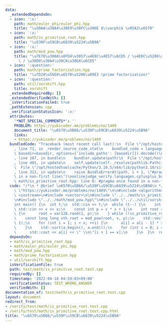 ```yaml
---
data:
  _extendedDependsOn:
  - icon: ':x:'
    path: math/euler_phi/euler_phi.hpp
    title: "\u30AA\u30A4\u30E9\u30FC\u306E $\\varphi$ \u95A2\u6570"
  - icon: ':x:'
    path: math/is_primitive_root.hpp
    title: "\u539F\u59CB\u6839\u5224\u5B9A"
  - icon: ':x:'
    path: math/mod_pow.hpp
    title: "\u7E70\u308A\u8FD4\u3057\u4E8C\u4E57\u6CD5 / \u4E8C\u5206\u7D2F\u4E57\u6CD5\
      \ / \u30D0\u30A4\u30CA\u30EA\u6CD5"
  - icon: ':question:'
    path: math/prime_factorization.hpp
    title: "\u7D20\u56E0\u6570\u5206\u89E3 (prime factorization)"
  - icon: ':question:'
    path: util/xorshift.hpp
    title: xorshift
  _extendedRequiredBy: []
  _extendedVerifiedWith: []
  _isVerificationFailed: true
  _pathExtension: cpp
  _verificationStatusIcon: ':x:'
  attributes:
    '*NOT_SPECIAL_COMMENTS*': ''
    PROBLEM: https://yukicoder.me/problems/no/1409
    document_title: "\u6570\u5B66/\u539F\u59CB\u6839\u5224\u5B9A"
    links:
    - https://yukicoder.me/problems/no/1409
  bundledCode: "Traceback (most recent call last):\n  File \"/opt/hostedtoolcache/Python/3.10.5/x64/lib/python3.10/site-packages/onlinejudge_verify/documentation/build.py\"\
    , line 71, in _render_source_code_stat\n    bundled_code = language.bundle(stat.path,\
    \ basedir=basedir, options={'include_paths': [basedir]}).decode()\n  File \"/opt/hostedtoolcache/Python/3.10.5/x64/lib/python3.10/site-packages/onlinejudge_verify/languages/cplusplus.py\"\
    , line 187, in bundle\n    bundler.update(path)\n  File \"/opt/hostedtoolcache/Python/3.10.5/x64/lib/python3.10/site-packages/onlinejudge_verify/languages/cplusplus_bundle.py\"\
    , line 401, in update\n    self.update(self._resolve(pathlib.Path(included), included_from=path))\n\
    \  File \"/opt/hostedtoolcache/Python/3.10.5/x64/lib/python3.10/site-packages/onlinejudge_verify/languages/cplusplus_bundle.py\"\
    , line 312, in update\n    raise BundleErrorAt(path, i + 1, \"#pragma once found\
    \ in a non-first line\")\nonlinejudge_verify.languages.cplusplus_bundle.BundleErrorAt:\
    \ math/is_primitive_root.hpp: line 6: #pragma once found in a non-first line\n"
  code: "/*\n * @brief \u6570\u5B66/\u539F\u59CB\u6839\u5224\u5B9A\n */\n#define PROBLEM\
    \ \"https://yukicoder.me/problems/no/1409\"\n\n#include <algorithm>\n#include\
    \ <iostream>\n#include <vector>\n\n#include \"../../math/is_primitive_root.hpp\"\
    \n#include \"../../math/mod_pow.hpp\"\n#include \"../../util/xorshift.hpp\"\n\n\
    int main() {\n  int t;\n  std::cin >> t;\n  while (t--) {\n    int v, x;\n   \
    \ std::cin >> v >> x;\n    const int p = v * x + 1;\n    int root = 0;\n    do\
    \ {\n      root = xor128.rand(1, p);\n    } while (!is_primitive_root(root, p));\n\
    \    const long long xth_root = mod_pow(root, v, p);\n    std::vector<int> a(x,\
    \ 1);\n    for (int i = 1; i < x; ++i) {\n      a[i] = a[i - 1] * xth_root % p;\n\
    \    }\n    std::sort(a.begin(), a.end());\n    for (int i = 0; i < x; ++i) {\n\
    \      std::cout << a[i] << \" \\n\"[i + 1 == x];\n    }\n  }\n  return 0;\n}\n"
  dependsOn:
  - math/is_primitive_root.hpp
  - math/euler_phi/euler_phi.hpp
  - math/mod_pow.hpp
  - math/prime_factorization.hpp
  - util/xorshift.hpp
  isVerificationFile: true
  path: test/math/is_primitive_root.test.cpp
  requiredBy: []
  timestamp: '2022-04-18 04:59:03+09:00'
  verificationStatus: TEST_WRONG_ANSWER
  verifiedWith: []
documentation_of: test/math/is_primitive_root.test.cpp
layout: document
redirect_from:
- /verify/test/math/is_primitive_root.test.cpp
- /verify/test/math/is_primitive_root.test.cpp.html
title: "\u6570\u5B66/\u539F\u59CB\u6839\u5224\u5B9A"
---
```


